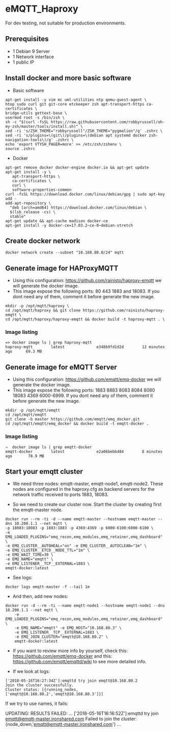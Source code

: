 # eMQTT_Haproxy

For dev testing, not suitable for production environments. 

## Prerequisites

- 1 Debian 9 Server
- 1 Network interface
- 1 public IP

## Install docker and more basic software

 - Basic software
```
apt-get install -y vim mc uml-utilities ntp qemu-guest-agent \
htop sudo curl git git-core etckeeper zsh apt-transport-https ca-certificates \
bridge-utils gettext-base \
usermod root -s /bin/zsh \
sh -c "$(curl -fsSL https://raw.githubusercontent.com/robbyrussell/oh-my-zsh/master/tools/install.sh)" \
sed -ri 's/ZSH_THEME="robbyrussell"/ZSH_THEME="pygmalion"/g' .zshrc \
sed -ri 's/plugins=\(git\)/plugins=\(debian apt systemd docker zsh-navigation-tools\)/g' .zshrc \
echo 'export VTYSH_PAGER=more' >> /etc/zsh/zshenv \
source .zshrc
```
 - Docker
 
 ```
 apt-get remove docker docker-engine docker.io && apt-get update
apt-get install -y \
    apt-transport-https \
    ca-certificates \
    curl \
    software-properties-common
curl -fsSL https://download.docker.com/linux/debian/gpg | sudo apt-key add -
add-apt-repository \
   "deb [arch=amd64] https://download.docker.com/linux/debian \
   $(lsb_release -cs) \
   stable"
apt-get update && apt-cache madison docker-ce
apt-get install -y docker-ce=17.03.2~ce-0~debian-stretch
 ```
## Create docker network 

```
docker network create --subnet "10.168.80.0/24" mqtt
```
## Generate image for HAProxyMQTT

- Using this configuration: https://github.com/rainisto/haproxy-emqtt we will generate the docker image.
- This image expose the following ports: 80 443 1883 and 18083. If you dont need any of them, comment it before generate the new image. 

```
mkdir -p /opt/mqtt/haproxy \ 
cd /opt/mqtt/haproxy && git clone https://github.com/rainisto/haproxy-emqtt \
cd /opt/mqtt/haproxy/haproxy-emqtt && docker build -t haproxy-mqtt . \ 
``` 

### Image listing

```
=> docker image ls | grep haproxy-mqtt
haproxy-mqtt        latest              e348b9fd1d2d        12 minutes ago      69.3 MB
```

## Generate image for eMQTT Server

- Using this configuration: https://github.com/emqtt/emq-docker we will generate the docker image.
- This image expose the following ports: 1883 8883 8083 8084 8080 18083 4369 6000-6999. If you dont need any of them, comment it before generate the new image. 

```
mkdir -p /opt/mqtt/emqtt
cd /opt/mqtt/emqtt
git clone -b master https://github.com/emqtt/emq_docker.git 
cd /opt/mqtt/emqtt/emq_docker && docker build -t emqtt-docker . 
``` 

### Image listing

```
⇒  docker image ls | grep emqtt-docker
emqtt-docker        latest              e2a06bebb484        8 minutes ago       78.9 MB
```

## Start your emqtt cluster

- We need three nodes: emqtt-master, emqtt-node1, emqtt-node2. These nodes are configured in the haproxy.cfg as backend servers for the network traffic received to ports 1883, 18083. 

- So we need to create our cluster now. Start the cluster by creating first the emqtt-master node. 

```
docker run --rm -ti -d --name emqtt-master --hostname emqtt-master --dns 10.200.1.1 --net mqtt \
-p 18083:18083 -p 1883:1883 -p 4369:4369 -p 6000-6100:6000-6100 \ 
-e EMQ_LOADED_PLUGINS="emq_recon,emq_modules,emq_retainer,emq_dashboard" \
-e EMQ_CLUSTER__AUTOHEAL="on" -e EMQ_CLUSTER__AUTOCLEAN="1m" \ 
-e EMQ_CLUSTER__ETCD__NODE_TTL="1m" \ 
-e EMQ_WAIT_TIME=30 \
-e EMQ_NAME="emqtt" \ 
-e EMQ_LISTENER__TCP__EXTERNAL=1883 \
emqtt-docker:latest
```

- See logs:

```
docker logs emqtt-master -f --tail 1m
```

- And then, add new nodes:

```
docker run -d --rm -ti --name emqtt-node1 --hostname emqtt-node1 --dns 10.200.1.1 --net mqtt \
    -e EMQ_LOADED_PLUGINS="emq_recon,emq_modules,emq_retainer,emq_dashboard" \
    -e EMQ_NAME="emqtt" -e EMQ_HOST="10.168.80.3" \
    -e EMQ_LISTENER__TCP__EXTERNAL=1883 \
    -e EMQ_JOIN_CLUSTER="emqtt@10.168.80.2" \
    emqtt-docker:latest
```

- If you want to review more info by yourself, check this: https://github.com/emqtt/emq-docker and this: https://github.com/emqtt/emqttd/wiki to see more detailed info. 

- If we look at logs: 

```
['2018-05-16T16:27:34Z']:emqttd try join emqtt@10.168.80.2
Join the cluster successfully.
Cluster status: [{running_nodes,['emqtt@10.168.80.2','emqtt@10.168.80.3']}]
```

If we try to use names, it fails:


UPDATING: RESULTS FAILED: 
...
['2018-05-16T16:16:52Z']:emqttd try join emqtt@emqtt-master.ironshared.com
Failed to join the cluster: {node_down,'emqtt@emqtt-master.ironshared.com'}
...


